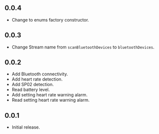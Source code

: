 ## 0.0.4

* Change to enums factory constructor.

## 0.0.3

* Change Stream name from `scanBluetoothDevices` to `bluetoothDevices`.

## 0.0.2

* Add Bluetooth connectivity.
* Add heart rate detection.
* Add SP02 detection.
* Read battery level.
* Add setting heart rate warning alarm.
* Read setting heart rate warning alarm.

## 0.0.1

* Initial release.

